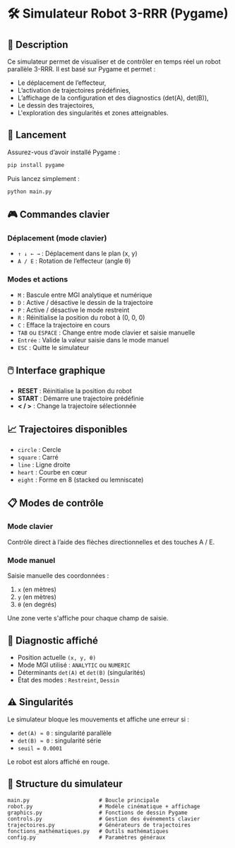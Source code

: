 
# 🛠️ Simulateur Robot 3-RRR (Pygame)

## 📌 Description
Ce simulateur permet de visualiser et de contrôler en temps réel un robot parallèle 3-RRR. Il est basé sur Pygame et permet :
- Le déplacement de l’effecteur,
- L’activation de trajectoires prédéfinies,
- L’affichage de la configuration et des diagnostics (det(A), det(B)),
- Le dessin des trajectoires,
- L'exploration des singularités et zones atteignables.

## 🔧 Lancement
Assurez-vous d’avoir installé Pygame :
```bash
pip install pygame
```

Puis lancez simplement :
```bash
python main.py
```

## 🎮 Commandes clavier

### Déplacement (mode clavier)
- `↑ ↓ ← →` : Déplacement dans le plan (x, y)
- `A / E` : Rotation de l’effecteur (angle θ)

### Modes et actions
- `M` : Bascule entre MGI analytique et numérique
- `D` : Active / désactive le dessin de la trajectoire
- `P` : Active / désactive le mode restreint
- `R` : Réinitialise la position du robot à (0, 0, 0)
- `C` : Efface la trajectoire en cours
- `TAB` ou `ESPACE` : Change entre mode clavier et saisie manuelle
- `Entrée` : Valide la valeur saisie dans le mode manuel
- `ESC` : Quitte le simulateur

## 🖱️ Interface graphique

- **RESET** : Réinitialise la position du robot
- **START** : Démarre une trajectoire prédéfinie
- **< / >** : Change la trajectoire sélectionnée

## 📈 Trajectoires disponibles

- `circle` : Cercle
- `square` : Carré
- `line` : Ligne droite
- `heart` : Courbe en cœur
- `eight` : Forme en 8 (stacked ou lemniscate)

## 📋 Modes de contrôle

### Mode clavier
Contrôle direct à l’aide des flèches directionnelles et des touches A / E.

### Mode manuel
Saisie manuelle des coordonnées :
1. `x` (en mètres)
2. `y` (en mètres)
3. `θ` (en degrés)

Une zone verte s'affiche pour chaque champ de saisie.

## 🧠 Diagnostic affiché

- Position actuelle `(x, y, θ)`
- Mode MGI utilisé : `ANALYTIC` ou `NUMERIC`
- Déterminants `det(A)` et `det(B)` (singularités)
- État des modes : `Restreint`, `Dessin`

## ⚠️ Singularités

Le simulateur bloque les mouvements et affiche une erreur si :
- `det(A) ≈ 0` : singularité parallèle
- `det(B) ≈ 0` : singularité série 
- `seuil = 0.0001 ` 


Le robot est alors affiché en rouge.

## 📂 Structure du simulateur 

```
main.py                      # Boucle principale
robot.py                     # Modèle cinématique + affichage 
graphics.py                  # Fonctions de dessin Pygame
controls.py                  # Gestion des événements clavier
trajectoires.py              # Générateurs de trajectoires
fonctions_mathématiques.py   # Outils mathématiques
config.py                    # Paramètres généraux
```
